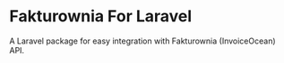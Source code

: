 # Fakturownia For Laravel

A Laravel package for easy integration with Fakturownia (InvoiceOcean) API.
